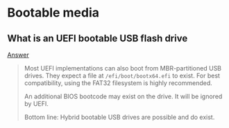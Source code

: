 # Bootable media

## What is an UEFI bootable USB flash drive

[Answer](https://superuser.com/a/1128677)

<blockquote>

Most UEFI implementations can also boot from MBR-partitioned USB drives. They expect a file at `/efi/boot/bootx64.efi` to exist. For best compatibility, using the FAT32 filesystem is highly recommended.

An additional BIOS bootcode may exist on the drive. It will be ignored by UEFI.

Bottom line: Hybrid bootable USB drives are possible and do exist.

</blockquote>

